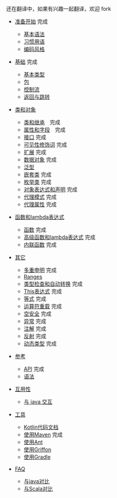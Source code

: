 还在翻译中，如果有兴趣一起翻译，欢迎 fork 

* [准备开始](GettingStarted/README.md) 完成
   * [基本语法](GettingStarted/Basic-Syntax.md) 
   * [习惯用语](GettingStarted/Idioms.md) 
   * [编码风格](GettingStarted/Coding-Conventions.md) 

* [基础](Basics/README.md) 完成
   * [基本类型](Basics/Basic-Types.md)
   * [包](Basics/Packages.md)
   * [控制流](Basics/Contro-lFlow.md)
   * [返回与跳转](Basics/Returns-and-Jumps.md)

* [类和对象](ClassesAndObjects/README.md)
   * [类和继承](ClassesAndObjects/Classes-and-Inheritance.md)　完成
   * [属性和字段](ClassesAndObjects/Properties-and-Filds.md)　完成
   * [接口](ClassesAndObjects/Interfaces.md) 完成
   * [可见性修饰词](ClassesAndObjects/Visibility-Modifiers.md) 完成
   * [扩展](ClassesAndObjects/Extensions.md) 完成
   * [数据对象](ClassesAndObjects/Data-Classes.md) 完成
   * [泛型](ClassesAndObjects/Generics.md)
   * [嵌套类](ClassesAndObjects/NestedClasses.md) 完成
   * [枚举类](ClassesAndObjects/EnumClasses.md) 完成
   * [对象表达式和声明](ClassesAndObjects/ObjectExpressicAndDeclarations.md) 完成
   * [代理模式](ClassesAndObjects/Delegation.md) 完成
   * [代理属性](ClassesAndObjects/DelegationProperties.md) 完成

* [函数和lambda表达式](FunctionsAndLambdas/README.md)
   * [函数](FunctionsAndLambdas/Functions.md) 完成
   * [高级函数和lambda表达式](FunctionsAndLambdas/Higher-OrderFunctionsAndLambdas.md) 完成
   * [内联函数](FunctionsAndLambdas/InlineFunctions.md) 完成

* [其它](Other/README.md)
   * [多重申明](Other/Multi-Declarations.md) 完成
   * [Ranges](Other/Ranges.md) 
   * [类型检查和自动转换](Other/Type-Checks-and-Casts.md) 完成
   * [This表达式](Other/This-Expression.md) 完成
   * [等式](Other/Equality.md) 完成
   * [运算符重载](Other/Opetator-overloading.md) 完成
   * [空安全](Other/Null-Safety.md) 完成
   * [异常](Other/Exceptions.md) 完成
   * [注解](Other/Annotations.md) 完成
   * [反射](Other/Reflection.md) 完成
   * [动态类型](Other/Dynamic-Type.md) 完成

* [参考](Reference/README.md)
    * [API](Reference/API-Reference.md) 完成
    * [语法](Reference/Grammar.md)
* [互用性](Interop/README.md)
   * [与 java 交互](Interop/Java-Interop.md)

* [工具](Tools/README.md)
   * [Kotlin代码文档](Tools/Documenting-Kotlin-Code.md)
   * [使用Maven](Tools/Using-Maven.md) 完成
   * [使用Ant](Tools/Using-Ant.md)
   * [使用Griffon](Tools/Using-Griffon.md)
   * [使用Gradle](Tools/Using-Gradle.md)

* [FAQ](FAQ/README.md)
   * [与java对比](FAQ/Comparison2java.md)
   * [与Scala对比](FAQ/Comparison2Scala.md)

